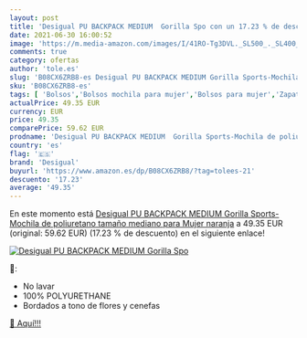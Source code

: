 ```yaml
---
layout: post
title: 'Desigual PU BACKPACK MEDIUM  Gorilla Spo con un 17.23 % de descuento'
date: 2021-06-30 16:00:52
image: 'https://m.media-amazon.com/images/I/41RO-Tg3DVL._SL500_._SL400_.jpg'
comments: true
category: ofertas
author: 'tole.es'
slug: 'B08CX6ZRB8-es Desigual PU BACKPACK MEDIUM Gorilla Sports-Mochila de...'
sku: 'B08CX6ZRB8-es'
tags: [ 'Bolsos','Bolsos mochila para mujer','Bolsos para mujer','Zapatos y complementos','backpack','desigual', ]
actualPrice: 49.35 EUR
currency: EUR
price: 49.35
comparePrice: 59.62 EUR
prodname: 'Desigual PU BACKPACK MEDIUM  Gorilla Sports-Mochila de poliuretano  tamaño mediano  para Mujer  naranja'
country: 'es'
flag: '🇪🇸'
brand: 'Desigual'
buyurl: 'https://www.amazon.es/dp/B08CX6ZRB8/?tag=tolees-21'
descuento: '17.23'
average: '49.35'
---
```


En este momento está [Desigual PU BACKPACK MEDIUM  Gorilla Sports-Mochila de poliuretano  tamaño mediano  para Mujer  naranja](https://www.amazon.es/dp/B08CX6ZRB8/?tag=tolees-21) a 49.35 EUR (original: 59.62 EUR) (17.23 %  de descuento) en el siguiente enlace!

[![Desigual PU BACKPACK MEDIUM  Gorilla Spo](https://m.media-amazon.com/images/I/41RO-Tg3DVL._SL500_._SL400_.jpg)](https://www.amazon.es/dp/B08CX6ZRB8/?tag=tolees-21)

🔎:

- No lavar
- 100% POLYURETHANE
- Bordados a tono de flores y cenefas

[🛒 Aquí!!!](https://www.amazon.es/dp/B08CX6ZRB8/?tag=tolees-21)
